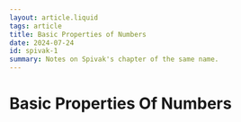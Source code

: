 ```yaml
---
layout: article.liquid
tags: article
title: Basic Properties of Numbers
date: 2024-07-24
id: spivak-1
summary: Notes on Spivak's chapter of the same name.
---
```


# Basic Properties Of Numbers

